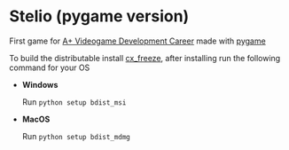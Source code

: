 # Stelio (pygame version)
First game for [A+ Videogame Development Career](http://a.edu.uy/carreras/desarrollo-de-videojuegos/) made with [pygame](http://pygame.org)

To build the distributable install [cx_freeze](https://anthony-tuininga.github.io/cx_Freeze/), after installing run the following command for your OS

* **Windows**

   Run `python setup bdist_msi`
   
   
* **MacOS**

   Run `python setup bdist_mdmg`
